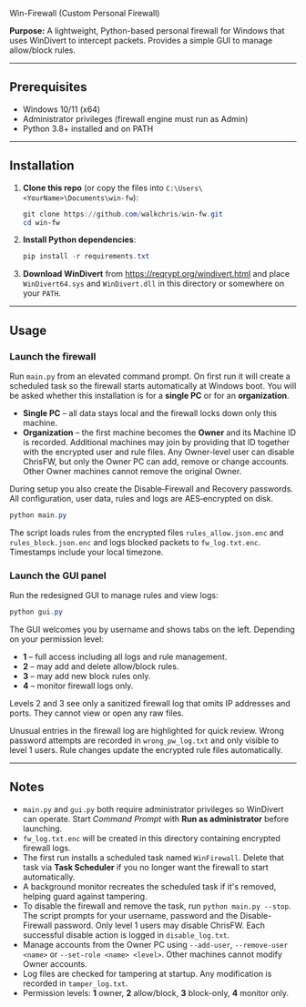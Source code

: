 Win-Firewall (Custom Personal Firewall)

**Purpose:**
A lightweight, Python-based personal firewall for Windows that uses WinDivert to intercept packets. Provides a simple GUI to manage allow/block rules.

---

## Prerequisites

- Windows 10/11 (x64)
- Administrator privileges (firewall engine must run as Admin)
- Python 3.8+ installed and on PATH

---

## Installation

1. **Clone this repo** (or copy the files into `C:\Users\<YourName>\Documents\win-fw`):
   ```powershell
   git clone https://github.com/walkchris/win-fw.git
   cd win-fw
   ```
2. **Install Python dependencies**:
   ```powershell
   pip install -r requirements.txt
   ```
3. **Download WinDivert** from <https://reqrypt.org/windivert.html> and place `WinDivert64.sys` and `WinDivert.dll` in this directory or somewhere on your `PATH`.

---

## Usage

### Launch the firewall

Run `main.py` from an elevated command prompt. On first run it will create
a scheduled task so the firewall starts automatically at Windows boot. You will
be asked whether this installation is for a **single PC** or for an
**organization**.

- **Single PC** – all data stays local and the firewall locks down only this
  machine.
- **Organization** – the first machine becomes the **Owner** and its Machine ID
  is recorded. Additional machines may join by providing that ID together with
  the encrypted user and rule files. Any Owner-level user can disable ChrisFW,
  but only the Owner PC can add, remove or change accounts. Other Owner machines
  cannot remove the original Owner.

During setup you also create the Disable‑Firewall and Recovery passwords. All
configuration, user data, rules and logs are AES‑encrypted on disk.

```powershell
python main.py
```

The script loads rules from the encrypted files `rules_allow.json.enc` and
`rules_block.json.enc` and logs blocked packets to `fw_log.txt.enc`.
Timestamps include your local timezone.

### Launch the GUI panel

Run the redesigned GUI to manage rules and view logs:

```powershell
python gui.py
```

The GUI welcomes you by username and shows tabs on the left. Depending on your
permission level:

- **1** – full access including all logs and rule management.
- **2** – may add and delete allow/block rules.
- **3** – may add new block rules only.
- **4** – monitor firewall logs only.

Levels 2 and 3 see only a sanitized firewall log that omits IP addresses and
ports. They cannot view or open any raw files.

Unusual entries in the firewall log are highlighted for quick review. Wrong
password attempts are recorded in `wrong_pw_log.txt` and only visible to level
1 users. Rule changes update the encrypted rule files automatically.

---

## Notes

- `main.py` and `gui.py` both require administrator privileges so WinDivert can operate. Start *Command Prompt* with **Run as administrator** before launching.
- `fw_log.txt.enc` will be created in this directory containing encrypted firewall logs.
- The first run installs a scheduled task named `WinFirewall`. Delete that task via
  **Task Scheduler** if you no longer want the firewall to start automatically.
- A background monitor recreates the scheduled task if it's removed, helping guard
  against tampering.
- To disable the firewall and remove the task, run `python main.py --stop`. The
  script prompts for your username, password and the Disable-Firewall password.
  Only level 1 users may disable ChrisFW. Each successful disable action is logged
  in `disable_log.txt`.
- Manage accounts from the Owner PC using `--add-user`, `--remove-user <name>` or
  `--set-role <name> <level>`. Other machines cannot modify Owner accounts.
- Log files are checked for tampering at startup. Any modification is recorded
  in `tamper_log.txt`.
- Permission levels: **1** owner, **2** allow/block, **3** block-only,
  **4** monitor only.
